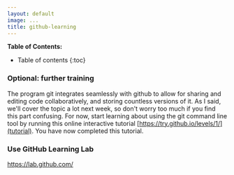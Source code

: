 ```yaml
---
layout: default
image: ...
title: github-learning
---
```




**Table of Contents:**
* Table of contents
{:toc}


### Optional: further training
The program git integrates seamlessly with github to allow for sharing and editing code collaboratively, and storing countless versions of it. As I said, we'll cover the topic a lot next week, so don't worry too much if you find this part confusing. For now, start learning about using the git command line tool by running this online interactive tutorial 
[https://try.github.io/levels/1/](tutorial).
You have now completed this tutorial.


### Use GitHub Learning Lab
https://lab.github.com/

